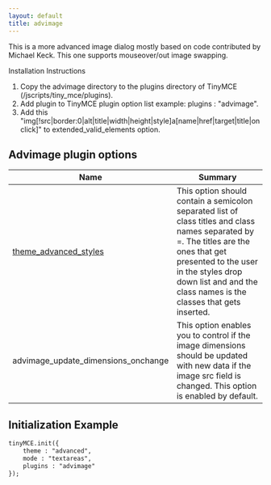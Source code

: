 ```yaml
---
layout: default
title: advimage
---
```


This is a more advanced image dialog mostly based on code contributed by Michael Keck. This one supports mouseover/out image swapping.

Installation Instructions

1.  Copy the advimage directory to the plugins directory of TinyMCE (/jscripts/tiny_mce/plugins).
2.  Add plugin to TinyMCE plugin option list example: plugins : "advimage".
3.  Add this "img[!src|border:0|alt|title|width|height|style]a[name|href|target|title|onclick]" to extended_valid_elements option.

## Advimage plugin options

| Name | Summary |
| --- | --- |
| [theme_advanced_styles](../configuration/Configuration3x@theme_advanced_styles) | This option should contain a semicolon separated list of class titles and class names separated by =. The titles are the ones that get presented to the user in the styles drop down list and and the class names is the classes that gets inserted. |
| advimage_update_dimensions_onchange | This option enables you to control if the image dimensions should be updated with new data if the image src field is changed. This option is enabled by default. |

## Initialization Example

```html
tinyMCE.init({
	theme : "advanced",
	mode : "textareas",
	plugins : "advimage"
});
```
